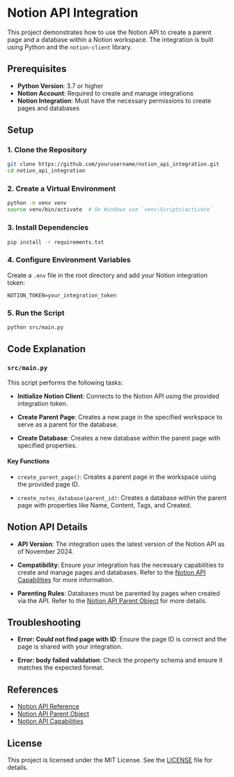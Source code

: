 # Notion API Integration

This project demonstrates how to use the Notion API to create a parent page and a database within a Notion workspace. The integration is built using Python and the `notion-client` library.

## Prerequisites

- **Python Version**: 3.7 or higher
- **Notion Account**: Required to create and manage integrations
- **Notion Integration**: Must have the necessary permissions to create pages and databases

## Setup

### 1. Clone the Repository

```bash
git clone https://github.com/yourusername/notion_api_integration.git
cd notion_api_integration
```

### 2. Create a Virtual Environment

```bash
python -m venv venv
source venv/bin/activate  # On Windows use `venv\Scripts\activate`
```

### 3. Install Dependencies

```bash
pip install -r requirements.txt
```

### 4. Configure Environment Variables

Create a `.env` file in the root directory and add your Notion integration token:

```env
NOTION_TOKEN=your_integration_token
```

### 5. Run the Script

```bash
python src/main.py
```

## Code Explanation

### `src/main.py`

This script performs the following tasks:

- **Initialize Notion Client**: Connects to the Notion API using the provided integration token.

- **Create Parent Page**: Creates a new page in the specified workspace to serve as a parent for the database.

- **Create Database**: Creates a new database within the parent page with specified properties.

#### Key Functions

- `create_parent_page()`: Creates a parent page in the workspace using the provided page ID.

- `create_notes_database(parent_id)`: Creates a database within the parent page with properties like Name, Content, Tags, and Created.

## Notion API Details

- **API Version**: The integration uses the latest version of the Notion API as of November 2024.

- **Compatibility**: Ensure your integration has the necessary capabilities to create and manage pages and databases. Refer to the [Notion API Capabilities](https://developers.notion.com/reference/capabilities) for more information.

- **Parenting Rules**: Databases must be parented by pages when created via the API. Refer to the [Notion API Parent Object](https://developers.notion.com/reference/parent-object) for more details.

## Troubleshooting

- **Error: Could not find page with ID**: Ensure the page ID is correct and the page is shared with your integration.

- **Error: body failed validation**: Check the property schema and ensure it matches the expected format.

## References

- [Notion API Reference](https://developers.notion.com/reference/)
- [Notion API Parent Object](https://developers.notion.com/reference/parent-object)
- [Notion API Capabilities](https://developers.notion.com/reference/capabilities)

## License

This project is licensed under the MIT License. See the [LICENSE](LICENSE) file for details.
